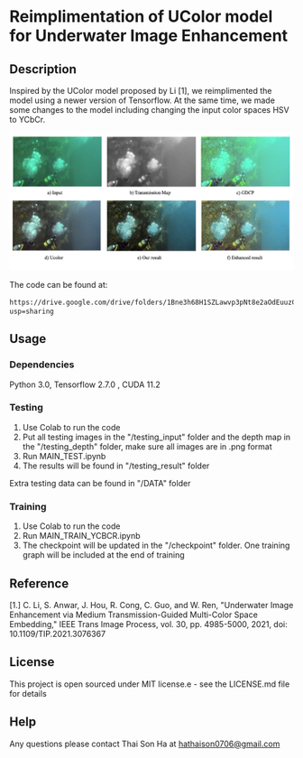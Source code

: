 # Reimplimentation of UColor model for Underwater Image Enhancement

## Description

Inspired by the UColor model proposed by Li [1], we reimplimented the model using a newer version of Tensorflow. At the same time, we made some changes to the model including changing the input color spaces HSV to YCbCr.

![Comparisons between 2 methods](https://github.com/hathaison0706/Ucolor_reimplimentation/blob/main/figure1.png?raw=true)

The code can be found at: 
```
https://drive.google.com/drive/folders/1Bne3h68H1SZLawvp3pNt8e2aOdEuuzCw?usp=sharing
```

## Usage

### Dependencies

Python 3.0, Tensorflow 2.7.0 , CUDA 11.2

### Testing

1. Use Colab to run the code
2. Put all testing images in the "/testing_input" folder and the depth map in the "/testing_depth" folder, make sure all images are in .png format
3. Run MAIN_TEST.ipynb
4. The results will be found in "/testing_result" folder

Extra testing data can be found in "/DATA" folder


### Training

1. Use Colab to run the code
2. Run MAIN_TRAIN_YCBCR.ipynb
3. The checkpoint will be updated in the "/checkpoint" folder. One training graph will be included at the end of training


## Reference
[1.] C. Li, S. Anwar, J. Hou, R. Cong, C. Guo, and W. Ren, "Underwater Image Enhancement via Medium Transmission-Guided Multi-Color Space Embedding," IEEE Trans Image Process, vol. 30, pp. 4985-5000, 2021, doi: 10.1109/TIP.2021.3076367


## License

This project is open sourced under MIT license.e - see the LICENSE.md file for details

## Help

Any questions please contact Thai Son Ha at hathaison0706@gmail.com


